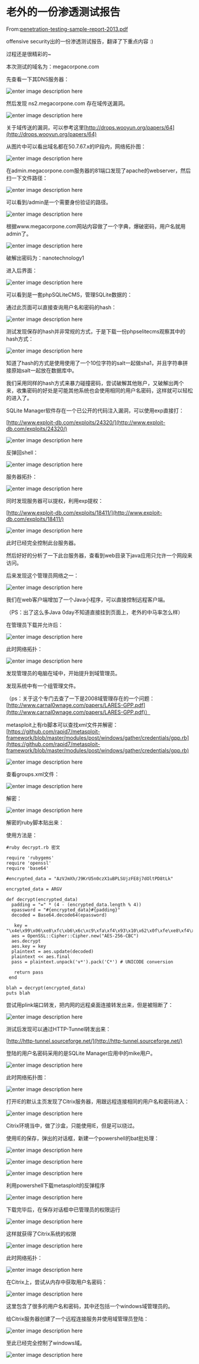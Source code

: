 # 老外的一份渗透测试报告

From:[penetration-testing-sample-report-2013.pdf](http://www.offensive-security.com/reports/penetration-testing-sample-report-2013.pdf)

offensive security出的一份渗透测试报告，翻译了下重点内容 :)

过程还是很精彩的~

本次测试的域名为：megacorpone.com

先查看一下其DNS服务器：

![enter image description here](http://drops.javaweb.org/uploads/images/b933808eb81e5af9ba778966599b8fd756a50fb0.jpg)

然后发现 ns2.megacorpone.com 存在域传送漏洞。

![enter image description here](http://drops.javaweb.org/uploads/images/dbe487a524fc521b9ad5ff2620ea829a2eec2c9a.jpg)

关于域传送的漏洞，可以参考这里[http://drops.wooyun.org/papers/64](http://drops.wooyun.org/papers/64)

从图片中可以看出域名都在50.7.67.x的IP段内，网络拓扑图：

![enter image description here](http://drops.javaweb.org/uploads/images/428886f621c394e5d1e45e6fc100edb1cb983650.jpg)

在admin.megacorpone.com服务器的81端口发现了apache的webserver，然后扫一下文件路径：

![enter image description here](http://drops.javaweb.org/uploads/images/59f49578e0845879ac78620c0392b582bdd70ee0.jpg)

可以看到/admin是一个需要身份验证的路径。

![enter image description here](http://drops.javaweb.org/uploads/images/161a037a0ad8fcfb328e4b0c37812826ec18b80b.jpg)

根据www.megacorpone.com网站内容做了一个字典，爆破密码，用户名就用admin了。

![enter image description here](http://drops.javaweb.org/uploads/images/2bc84d500166dafc321e49b21d5b119dd7042464.jpg)

破解出密码为：nanotechnology1

进入后界面：

![enter image description here](http://drops.javaweb.org/uploads/images/f97d0ec3104da1d291262383a00853cba31bc387.jpg)

可以看到是一套phpSQLiteCMS，管理SQLite数据的：

通过此页面可以直接查询用户名和密码的hash：

![enter image description here](http://drops.javaweb.org/uploads/images/9951db7b4a1caaa9405f4470870841ffb91f2c2d.jpg)

测试发现保存的hash并非常规的方式，于是下载一份phpselitecms观察其中的hash方式：

![enter image description here](http://drops.javaweb.org/uploads/images/bf7c55e75734338936e7f988ad6ec89c0bb7b88a.jpg)

知道了hash的方式是使用使用了一个10位字符的salt一起做sha1，并且字符串拼接原始salt一起放在数据库中。

我们采用同样的hash方式来暴力碰撞密码，尝试破解其他账户，又破解出两个来，收集密码的好处是可能其他系统也会使用相同的用户名密码，这样就可以轻松的进入了。

SQLite Manager软件存在一个已公开的代码注入漏洞，可以使用exp直接打：

[http://www.exploit-db.com/exploits/24320/](http://www.exploit-db.com/exploits/24320/)

![enter image description here](http://drops.javaweb.org/uploads/images/d00531da3c4990d837148a3c63adcfef4fd26980.jpg)

反弹回shell：

![enter image description here](http://drops.javaweb.org/uploads/images/df87a93eb5e294106af66c34900e7897e61404c6.jpg)

服务器拓扑：

![enter image description here](http://drops.javaweb.org/uploads/images/d7e7e5dabaaea3a086d2d304d973607c18d7a3da.jpg)

同时发现服务器可以提权，利用exp提权：

[http://www.exploit-db.com/exploits/18411/](http://www.exploit-db.com/exploits/18411/)

![enter image description here](http://drops.javaweb.org/uploads/images/544dbf022f1f779ec22f2925c6b145c623f9ab13.jpg)

此时已经完全控制此台服务器。

然后好好的分析了一下此台服务器，查看到web目录下java应用只允许一个网段来访问。

后来发现这个管理员网络之一：

![enter image description here](http://drops.javaweb.org/uploads/images/4dd33e9ca95a3f0240b3e9009c95c08bbcbe96a6.jpg)

我们在web客户端增加了一个Java小程序，可以直接控制远程客户端。

（PS：出了这么多Java 0day不知道直接挂到页面上，老外的中马率怎么样）

在管理员下载并允许后：

![enter image description here](http://drops.javaweb.org/uploads/images/3bd914cf2ab61f4c4fdb7135900afa910ca3933f.jpg)

此时网络拓扑：

![enter image description here](http://drops.javaweb.org/uploads/images/2558c88080a62894694557c22fc873a3d9077c36.jpg)

发现管理员的电脑在域中，开始提升到域管理员。

发现系统中有一个组管理文件。

（ps：关于这个专门去查了一下是2008域管理存在的一个问题：[http://www.carnal0wnage.com/papers/LARES-GPP.pdf](http://www.carnal0wnage.com/papers/LARES-GPP.pdf)）

metasploit上有rb脚本可以查找xml文件并解密：[https://github.com/rapid7/metasploit-framework/blob/master/modules/post/windows/gather/credentials/gpp.rb](https://github.com/rapid7/metasploit-framework/blob/master/modules/post/windows/gather/credentials/gpp.rb)

![enter image description here](http://drops.javaweb.org/uploads/images/c424caed9ee5fdbd1e31b20d711f07361b66ad65.jpg)

查看groups.xml文件：

![enter image description here](http://drops.javaweb.org/uploads/images/319e901161717084c453ba0f1c3aafd6866a4bef.jpg)

解密：

![enter image description here](http://drops.javaweb.org/uploads/images/73efce2535d81eeb6f9479dc2c9b296d3657b451.jpg)

解密的ruby脚本贴出来：

使用方法是：

```
#ruby decrypt.rb 密文

```

  

```
require 'rubygems'
require 'openssl'
require 'base64'

#encrypted_data = "AzVJmXh/J9KrU5n0czX1uBPLSUjzFE8j7dOltPD8tLk"

encrypted_data = ARGV

def decrypt(encrypted_data)
  padding = "=" * (4 - (encrypted_data.length % 4))
  epassword = "#{encrypted_data}#{padding}"
  decoded = Base64.decode64(epassword)

   key = "\x4e\x99\x06\xe8\xfc\xb6\x6c\xc9\xfa\xf4\x93\x10\x62\x0f\xfe\xe8\xf4\x96\xe8\x06\xcc\x05\x79\x90\x20\x9b\x09\xa4\x33\xb6\x6c\x1b"
  aes = OpenSSL::Cipher::Cipher.new("AES-256-CBC")
  aes.decrypt
  aes.key = key
  plaintext = aes.update(decoded)
  plaintext << aes.final
  pass = plaintext.unpack('v*').pack('C*') # UNICODE conversion

   return pass
 end

blah = decrypt(encrypted_data)
puts blah 

```

尝试用plink端口转发，把内网的远程桌面连接转发出来，但是被阻断了：

![enter image description here](http://drops.javaweb.org/uploads/images/171206b6ff1aa4dab845a2c6838784c73c0b2ff5.jpg)

测试后发现可以通过HTTP-Tunnel转发出来：

[http://http-tunnel.sourceforge.net/](http://http-tunnel.sourceforge.net/)

登陆的用户名密码采用的是SQLite Manager应用中的mike用户。

![enter image description here](http://drops.javaweb.org/uploads/images/7f3f57fa58fff28deae9b33babcfe0ae0ef1e139.jpg)

此时网络拓扑图：

![enter image description here](http://drops.javaweb.org/uploads/images/07cb11d4b54950cf9af15aacefaa8a7b050887c3.jpg)

打开IE的默认主页发现了Citrix服务器，用跟远程连接相同的用户名和密码进入：

![enter image description here](http://drops.javaweb.org/uploads/images/aa8fe9b8f3fa3910beb513b402961d2b4e54be5f.jpg)

Citrix环境当中，做了沙盒，只能使用IE，但是可以绕过。

使用IE的保存，弹出的对话框，新建一个powershell的bat批处理：

![enter image description here](http://drops.javaweb.org/uploads/images/31c4170db05f2d7d117db70026aa234858ff5bb7.jpg)

![enter image description here](http://drops.javaweb.org/uploads/images/a26e2957e1749e3086521324e7bb35a0c1d27667.jpg)

![enter image description here](http://drops.javaweb.org/uploads/images/b6b5b964c3568a42733ab865614cb32b4452549d.jpg)

利用powershell下载metasploit的反弹程序

![enter image description here](http://drops.javaweb.org/uploads/images/f13fe161720bc087109091308209e68475d84a8a.jpg)

下载完毕后，在保存对话框中已管理员的权限运行

![enter image description here](http://drops.javaweb.org/uploads/images/6a8f5466bf790350994442dc947f2440d546fc8f.jpg)

这样就获得了Citrix系统的权限

![enter image description here](http://drops.javaweb.org/uploads/images/1a3063b9cde4b91c6235ca7accd4161b86ea1309.jpg)

此时网络拓扑：

![enter image description here](http://drops.javaweb.org/uploads/images/42277ee3952b743b8f530ff44558773af0bc4461.jpg)

在Citrix上，尝试从内存中获取用户名密码：

![enter image description here](http://drops.javaweb.org/uploads/images/0904a63e3bebac0cb5a99df5618553cf1ec58b60.jpg)

这里包含了很多的用户名和密码，其中还包括一个windows域管理员的。

给Citrix服务器创建了一个远程连接服务并使用域管理员登陆：

![enter image description here](http://drops.javaweb.org/uploads/images/c9c31ee01425f579d4f0c479d8a5780e154b093a.jpg)

至此已经完全控制了windows域。

![enter image description here](http://drops.javaweb.org/uploads/images/5daac691fd83c3a9529ad161213163d7ade1810c.jpg)